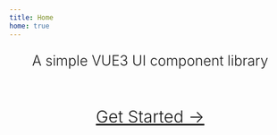 ```yaml
---
title: Home
home: true
---
```

<div style="text-align:center; font-size: 25px; line-height: 2; font-weight: 300">
    <div>A simple VUE3 UI component library</div>
    <a href="/about.md" style="line-height: 5; font-size: 30px">Get Started →</a>
</div>